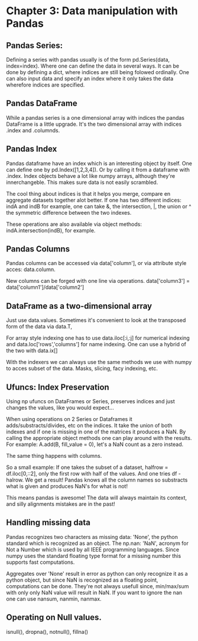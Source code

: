 # Chapter 3: Data manipulation with Pandas

## Pandas Series:
Defining a series with pandas usually is of the form pd.Series(data, index=index). Where one can define the data in several ways. It can be done by defining a dict, where indices are still being folowed ordinally. One can also input data and specify an index where it only takes the data wherefore indices are specified.

## Pandas DataFrame
While a pandas series is a one dimensional array with indices the pandas DataFrame is a little upgrade. It's the two dimensional array with indices .index and .columnds.

## Pandas Index
Pandas dataframe have an index which is an interesting object by itself. One can define one by pd.Index([1,2,3,4]). Or by calling it from a dataframe with .index. Index objects behave a lot like numpy arrays, although they're innerchangeble. This makes sure data is not easily scrambled.

The cool thing about indices is that it helps you merge, compare en aggregate datasets together alot better. If one has two different indices: indA and indB for example, one can take &, the intersection, |, the union or ^ the symmetric difference between the two indexes.

These operations are also available via object methods: indA.intersection(indB), for example.

## Pandas Columns
Pandas columns can be accessed via data['column'], or via attribute style acces: data.column.

New columns can be forged with one line via operations. data['column3'] = data['column1']/data['column2']

## DataFrame as a two-dimensional array
Just use data.values. Sometimes it's convenient to look at the transposed form of the data via data.T,

For array style indexing one has to use data.iloc[:i,:j] for numerical indexing and data.loc['rows','columns'] for name indexing. One can use a hybrid of the two with data.ix[]

With the indexers we can always use the same methods we use with numpy to acces subset of the data. Masks, slicing, facy indexing, etc.

## Ufuncs: Index Preservation
Using np ufuncs on DataFrames or Series, preserves indices and just changes the values, like you would expect...

When using operations on 2 Series or Dataframes it adds/substracts/divides, etc on the indices. It take the union of both indexes and if one is missing in one of the matrices it produces a NaN. By calling the appropriate object methods one can play around with the results. For example: A.add(B, fill_value = 0), let's a NaN count as a zero instead.

The same thing happens with columns.

So a small example: If one takes the subset of a dataset, halfrow = df.iloc[0,::2], only the first row with half of the values. And one tries df - halrow. We get a result! Pandas knows all the column names so substracts what is given and produces NaN's for what is not!

This means pandas is awesome! The data will always maintain its context, and silly alignments mistakes are in the past!

## Handling missing data
Pandas recognizes two characters as missing data: 'None', the python standard which is recognized as an object. The np.nan: 'NaN', acronym for Not a Number which is used by all IEEE programming languages. Since numpy uses the standard floating type format for a missing number this supports fast computations.

Aggregates over 'None' result in error as python can only recognize it as a python object, but since NaN is recognized as a floating point, computations can be done. They're not always usefull since, min/max/sum with only only NaN value will result in NaN. If you want to ignore the nan one can use nansum, nanmin, nanmax.

## Operating on Null values.
isnull(), dropna(), notnull(), fillna()
